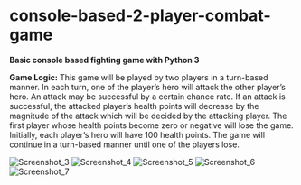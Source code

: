 # console-based-2-player-combat-game
__Basic console based fighting game with Python 3__

__Game Logic:__
This game will be played by two players in a turn-based manner. In each turn, one of the player’s hero will attack the other player’s hero. An attack may be successful by a certain chance rate. If an attack is successful, the attacked player’s health points will decrease by the magnitude of the attack which will be decided by the attacking player. The first player whose health points become zero or negative will lose the game. Initially, each player’s hero will have 100 health points. The game will continue in a turn-based manner until one of the players lose.

![Screenshot_3](https://user-images.githubusercontent.com/43733194/76299913-ed29a000-62cc-11ea-871f-461d9eed7661.png) ![Screenshot_4](https://user-images.githubusercontent.com/43733194/76299974-003c7000-62cd-11ea-86dd-7c0f124025f5.png)
![Screenshot_5](https://user-images.githubusercontent.com/43733194/76299977-016d9d00-62cd-11ea-995c-c0de893e4151.png)
![Screenshot_6](https://user-images.githubusercontent.com/43733194/76299978-03376080-62cd-11ea-9466-8e98911639b1.png)
![Screenshot_7](https://user-images.githubusercontent.com/43733194/76299979-04688d80-62cd-11ea-8b12-fcd78fc342f3.png)
